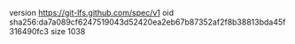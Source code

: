 version https://git-lfs.github.com/spec/v1
oid sha256:da7a089cf6247519043d52420ea2eb67b87352af2f8b38813bda45f316490fc3
size 1038
